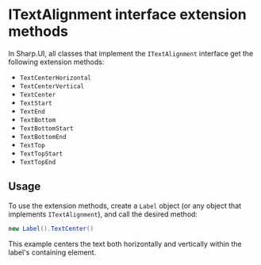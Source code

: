 # ITextAlignment interface extension methods

In Sharp.UI, all classes that implement the `ITextAlignment` interface get the following extension methods:

- `TextCenterHorizontal`
- `TextCenterVertical`
- `TextCenter`
- `TextStart`
- `TextEnd`
- `TextBottom`
- `TextBottomStart`
- `TextBottomEnd`
- `TextTop`
- `TextTopStart`
- `TextTopEnd`

## Usage

To use the extension methods, create a `Label` object (or any object that implements `ITextAlignment`), and call the desired method:

```cs
new Label().TextCenter()
```

This example centers the text both horizontally and vertically within the label's containing element.